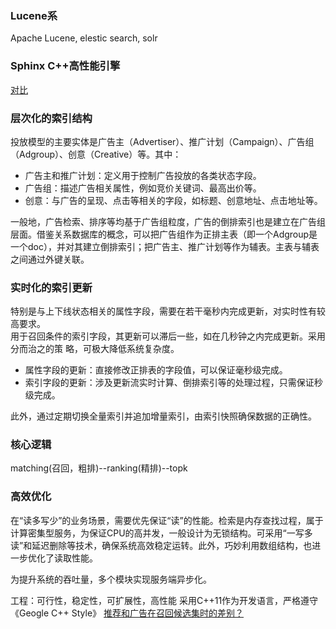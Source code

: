 ### Lucene系

Apache Lucene, elestic search, solr

### Sphinx C++高性能引擎

[对比](http://youzhixueyuan.com/comparison-of-open-source-search-engine-selection.html)

### 层次化的索引结构

投放模型的主要实体是广告主（Advertiser）、推广计划（Campaign）、广告组（Adgroup）、创意（Creative）等。其中：

- 广告主和推广计划：定义用于控制广告投放的各类状态字段。
- 广告组：描述广告相关属性，例如竞价关键词、最高出价等。
- 创意：与广告的呈现、点击等相关的字段，如标题、创意地址、点击地址等。

一般地，广告检索、排序等均基于广告组粒度，广告的倒排索引也是建立在广告组层面。借鉴关系数据库的概念，可以把广告组作为正排主表（即一个Adgroup是一个doc），并对其建立倒排索引；把广告主、推广计划等作为辅表。主表与辅表之间通过外键关联。

### 实时化的索引更新

特别是与上下线状态相关的属性字段，需要在若干毫秒内完成更新，对实时性有较高要求。  
用于召回条件的索引字段，其更新可以滞后一些，如在几秒钟之内完成更新。采用分而治之的策  略，可极大降低系统复杂度。

+ 属性字段的更新：直接修改正排表的字段值，可以保证毫秒级完成。
+ 索引字段的更新：涉及更新流实时计算、倒排索引等的处理过程，只需保证秒级完成。

此外，通过定期切换全量索引并追加增量索引，由索引快照确保数据的正确性。

### 核心逻辑

matching(召回，粗排)--ranking(精排)--topk

### 高效优化

在“读多写少”的业务场景，需要优先保证“读”的性能。检索是内存查找过程，属于计算密集型服务，为保证CPU的高并发，一般设计为无锁结构。可采用“一写多读”和延迟删除等技术，确保系统高效稳定运转。此外，巧妙利用数组结构，也进一步优化了读取性能。

为提升系统的吞吐量，多个模块实现服务端异步化。

工程：可行性，稳定性，可扩展性，高性能
采用C++11作为开发语言，严格遵守《Geogle C++ Style》
[推荐和广告在召回候选集时的差别？](https://www.zhihu.com/question/56781383)